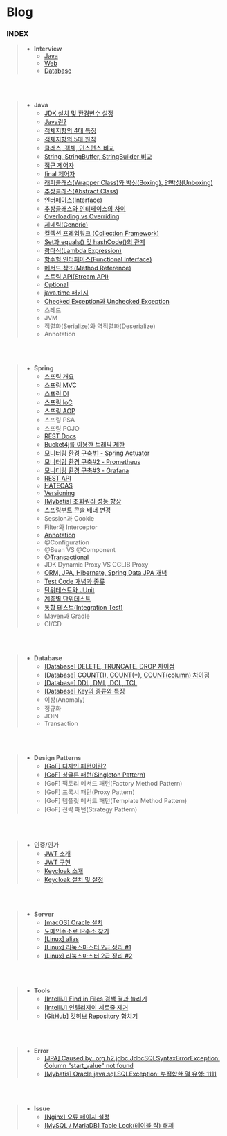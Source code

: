 # Blog

### INDEX
> - **Interview**
>   - [ Java ](https://caffeineoverflow.tistory.com/33)
>   - [ Web ](https://caffeineoverflow.tistory.com/34)
>   - [ Database ](https://caffeineoverflow.tistory.com/35)


<br><br>


> - **Java**
>   - [ JDK 설치 및 환경변수 설정 ](https://caffeineoverflow.tistory.com/16)
>   - [ Java란? ](https://caffeineoverflow.tistory.com/37)
>   - [ 객체지향의 4대 특징 ](https://caffeineoverflow.tistory.com/38)
>   - [ 객체지향의 5대 원칙 ](https://caffeineoverflow.tistory.com/39)
>   - [ 클래스, 객체, 인스턴스 비교 ](https://caffeineoverflow.tistory.com/40)
>   - [ String, StringBuffer, StringBuilder 비교 ](https://caffeineoverflow.tistory.com/42)
>   - [ 접근 제어자 ](https://caffeineoverflow.tistory.com/46)
>   - [ final 제어자 ](https://caffeineoverflow.tistory.com/44)
>   - [ 래퍼클래스(Wrapper Class)와 박싱(Boxing), 언박싱(Unboxing) ](https://caffeineoverflow.tistory.com/123)
>   - [ 추상클래스(Abstract Class) ](https://caffeineoverflow.tistory.com/124)
>   - [ 인터페이스(Interface) ](https://caffeineoverflow.tistory.com/125)
>   - [ 추상클래스와 인터페이스의 차이 ](https://caffeineoverflow.tistory.com/126)
>   - [ Overloading vs Overriding ](https://caffeineoverflow.tistory.com/127)
>   - [ 제네릭(Generic) ](https://caffeineoverflow.tistory.com/128)
>   - [ 컬렉션 프레임워크 (Collection Framework) ](https://caffeineoverflow.tistory.com/129)
>   - [ Set과 equals() 및 hashCode()의 관계 ](https://caffeineoverflow.tistory.com/131)
>   - [ 람다식(Lambda Expression) ](https://caffeineoverflow.tistory.com/130)
>   - [ 함수형 인터페이스(Functional Interface) ](https://caffeineoverflow.tistory.com/132)
>   - [ 메서드 참조(Method Reference) ](https://caffeineoverflow.tistory.com/133)
>   - [ 스트림 API(Stream API) ](https://caffeineoverflow.tistory.com/135)
>   - [ Optional ](https://caffeineoverflow.tistory.com/136)
>   - [ java.time 패키지 ](https://caffeineoverflow.tistory.com/137)
>   - [ Checked Exception과 Unchecked Exception ](https://caffeineoverflow.tistory.com/138)
>   - 스레드
>   - JVM
>   - 직렬화(Serialize)와 역직렬화(Deserialize)
>   - Annotation


<br><br>


> - **Spring**
>   - [ 스프링 개요 ](https://caffeineoverflow.tistory.com/5)
>   - [ 스프링 MVC ](https://caffeineoverflow.tistory.com/6)
>   - [ 스프링 DI ](https://caffeineoverflow.tistory.com/13)
>   - [ 스프링 IoC ](https://caffeineoverflow.tistory.com/14)
>   - [ 스프링 AOP ](https://caffeineoverflow.tistory.com/17)
>   - 스프링 PSA
>   - 스프링 POJO
>   - [ REST Docs ](https://caffeineoverflow.tistory.com/20)
>   - [ Bucket4j를 이용한 트래픽 제한 ](https://caffeineoverflow.tistory.com/21)
>   - [ 모니터링 환경 구축#1 - Spring Actuator ](https://caffeineoverflow.tistory.com/22)
>   - [ 모니터링 환경 구축#2 - Prometheus ](https://caffeineoverflow.tistory.com/24)
>   - [ 모니터링 환경 구축#3 - Grafana ](https://caffeineoverflow.tistory.com/25)
>   - [ REST API ](https://caffeineoverflow.tistory.com/26)
>   - [ HATEOAS ](https://caffeineoverflow.tistory.com/28)
>   - [ Versioning ](https://caffeineoverflow.tistory.com/29)
>   - [ [Mybatis] 조회쿼리 성능 향상 ](https://caffeineoverflow.tistory.com/32)
>   - [ 스프링부트 콘솔 배너 변경 ](https://caffeineoverflow.tistory.com/12)
>   - Session과 Cookie
>   - Filter와 Interceptor
>   - [ Annotation ](https://caffeineoverflow.tistory.com/145)
>   - @Configuration
>   - @Bean VS @Component
>   - [ @Transactional ](https://caffeineoverflow.tistory.com/139)
>   - JDK Dynamic Proxy VS CGLIB Proxy
>   - [ ORM, JPA, Hibernate, Spring Data JPA 개념 ](https://caffeineoverflow.tistory.com/140)
>   - [ Test Code 개념과 종류 ](https://caffeineoverflow.tistory.com/141)
>   - [ 단위테스트와 JUnit ](https://caffeineoverflow.tistory.com/142)
>   - [ 계층별 단위테스트 ](https://caffeineoverflow.tistory.com/143)
>   - [ 통합 테스트(Integration Test) ](https://caffeineoverflow.tistory.com/144)
>   - Maven과 Gradle
>   - CI/CD


<br><br>


> - **Database**
>   - [ [Database] DELETE, TRUNCATE, DROP 차이점 ](https://caffeineoverflow.tistory.com/104)
>   - [ [Database] COUNT(1), COUNT(*), COUNT(column) 차이점 ](https://caffeineoverflow.tistory.com/116)
>   - [ [Database] DDL, DML, DCL, TCL ](https://caffeineoverflow.tistory.com/121)
>   - [ [Database] Key의 종류와 특징 ](https://caffeineoverflow.tistory.com/122)
>   - 이상(Anomaly)
>   - 정규화
>   - JOIN
>   - Transaction


<br><br>


> - **Design Patterns**
>   - [ [GoF] 디자인 패턴이란? ](https://caffeineoverflow.tistory.com/41)
>   - [ [GoF] 싱글톤 패턴(Singleton Pattern) ](https://caffeineoverflow.tistory.com/50)
>   - [GoF] 팩토리 메서드 패턴(Factory Method Pattern)
>   - [GoF] 프록시 패턴(Proxy Pattern)
>   - [GoF] 템플릿 메서드 패턴(Template Method Pattern)
>   - [GoF] 전략 패턴(Strategy Pattern)


<br><br>


> - **인증/인가**
>   - [ JWT 소개 ](https://caffeineoverflow.tistory.com/18)
>   - [ JWT 구현 ](https://caffeineoverflow.tistory.com/19)
>   - [ Keycloak 소개 ](https://caffeineoverflow.tistory.com/30)
>   - [ Keycloak 설치 및 설정 ](https://caffeineoverflow.tistory.com/31)


<br><br>


> - **Server**
>   - [ [macOS] Oracle 설치 ](https://caffeineoverflow.tistory.com/47)
>   - [ 도메인주소로 IP주소 찾기 ](https://caffeineoverflow.tistory.com/114)
>   - [ [Linux] alias ](https://caffeineoverflow.tistory.com/115)
>   - [ [Linux] 리눅스마스터 2급 정리 #1 ](https://caffeineoverflow.tistory.com/118)
>   - [ [Linux] 리눅스마스터 2급 정리 #2 ](https://caffeineoverflow.tistory.com/119)


<br><br>


> - **Tools**
>   - [ [IntelliJ] Find in Files 검색 결과 늘리기 ](https://caffeineoverflow.tistory.com/4)
>   - [ [IntelliJ] 인텔리제이 세로줄 제거 ](https://caffeineoverflow.tistory.com/3)
>   - [ [GitHub] 깃허브 Repository 합치기 ](https://caffeineoverflow.tistory.com/117)


<br><br>


> - **Error**
>   - [ [JPA] Caused by: org.h2.jdbc.JdbcSQLSyntaxErrorException: Column "start_value" not found ](https://caffeineoverflow.tistory.com/27)
>   - [ [Mybatis] Oracle java.sql.SQLException: 부적합한 열 유형: 1111 ](https://caffeineoverflow.tistory.com/43)


<br><br>


> - **Issue**
>   - [ [Nginx] 오류 페이지 설정 ](https://caffeineoverflow.tistory.com/45)
>   - [ [MySQL / MariaDB] Table Lock(테이블 락) 해제 ](https://caffeineoverflow.tistory.com/51)
